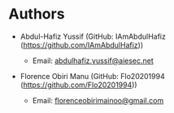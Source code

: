 # Authors

- Abdul-Hafiz Yussif (GitHub: IAmAbdulHafiz (https://github.com/IAmAbdulHafiz))
  - Email: abdulhafiz.yussif@aiesec.net

- Florence Obiri Manu (GitHub: Flo20201994 (https://github.com/Flo20201994))
  - Email: florenceobirimainoo@gmail.com
